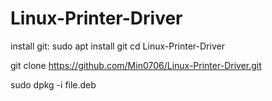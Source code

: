 # Linux-Printer-Driver

install git: sudo apt install git
cd Linux-Printer-Driver

git clone https://github.com/Min0706/Linux-Printer-Driver.git

sudo dpkg -i file.deb

